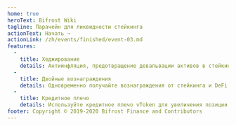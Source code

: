 ```yaml
---
home: true
heroText: Bifrost Wiki
tagline: Парачейн для ликвидности стейкинга
actionText: Начать →
actionLink: /zh/events/finished/event-03.md
features:
  - 
    title: Хеджирование
    details: Антиинфляция, предотвращение девальвации активов в стейкинге, отсутствие блокировки позиции
  - 
    title: Двойные вознаграждения
    details: Одновременно получайте вознаграждения от стейкинга и DeFi
  - 
    title: Кредитное плечо
    details: Используйте кредитное плечо vToken для увеличения позиции в стейкинге
footer: Copyright © 2019-2020 Bifrost Finance and Contributors
---
```


